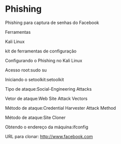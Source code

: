 # Phishing
Phishing para captura de senhas do Facebook

   Ferramentas

  Kali Linux
  
  kit de ferramentas de configuração
  
Configurando o Phishing no Kali Linux
  
  Acesso root:sudo su
  
  Iniciando o setoolkit:setoolkit
  
  Tipo de ataque:Social-Engineering Attacks
  
  Vetor de ataque:Web Site Attack Vectors
  
  Método de ataque:Credential Harvester Attack Method
  
  Método de ataque:Site Cloner
  
  Obtendo o endereço da máquina:ifconfig
  
  URL para clonar: http://www.facebook.com

